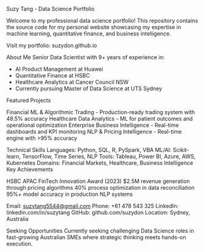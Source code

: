 
Suzy Tang - Data Science Portfolio

Welcome to my professional data science portfolio! This repository contains the source code for my personal website showcasing my expertise in machine learning, quantitative finance, and business intelligence.


Visit my portfolio: suzydon.github.io

About Me
Senior Data Scientist with 9+ years of experience in:

- AI Product Management at Huawei
- Quantitative Finance at HSBC
- Healthcare Analytics at Cancer Council NSW
- Currently pursuing Master of Data Science at UTS Sydney

 Featured Projects

Financial ML & Algorithmic Trading - Production-ready trading system with 48.5% accuracy
Healthcare Data Analytics - ML for patient outcomes and operational optimization
Enterprise Business Intelligence - Real-time dashboards and KPI monitoring
NLP & Pricing Intelligence - Real-time engine with >95% accuracy

 Technical Skills
Languages: Python, SQL, R, PySpark, VBA
ML/AI: Scikit-learn, TensorFlow, Time Series, NLP
Tools: Tableau, Power BI, Azure, AWS, Kubernetes
Domains: Financial Markets, Healthcare, Business Intelligence
 Key Achievements

 HSBC APAC FinTech Innovation Award (2023)
 $2.5M revenue generation through pricing algorithms
 40% process optimization in data reconciliation
 95%+ model accuracy in production NLP systems



 Email: suzytang5544@gmail.com
 Phone: +61 478 543 325
 LinkedIn: linkedin.com/in/suzytang
 GitHub: github.com/suzydon
 Location: Sydney, Australia

 Seeking Opportunities
Currently seeking challenging Data Science roles in fast-growing Australian SMEs where strategic thinking meets hands-on execution.

